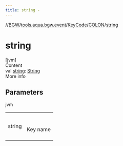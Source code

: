 ```yaml
---
title: string -
---
```

//[BGW](../../../../index.md)/[tools.aqua.bgw.event](../../index.md)/[KeyCode](../index.md)/[COLON](index.md)/[string](string.md)



# string  
[jvm]  
Content  
val [string](string.md): [String](https://kotlinlang.org/api/latest/jvm/stdlib/kotlin/-string/index.html)  
More info  


## Parameters  
  
jvm  
  
| | |
|---|---|
| <a name="tools.aqua.bgw.event/KeyCode.COLON/string/#/PointingToDeclaration/"></a>string| <a name="tools.aqua.bgw.event/KeyCode.COLON/string/#/PointingToDeclaration/"></a><br><br>Key name<br><br>|
  
  



